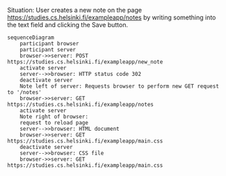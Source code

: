 Situation: User creates a new note on the page https://studies.cs.helsinki.fi/exampleapp/notes by writing something into the text field and clicking the Save button.

```mermaid
sequenceDiagram
    participant browser
    participant server
    browser->>server: POST https://studies.cs.helsinki.fi/exampleapp/new_note
    activate server
    server-->>browser: HTTP status code 302
    deactivate server
    Note left of server: Requests browser to perform new GET request to '/notes'
    browser->>server: GET https://studies.cs.helsinki.fi/exampleapp/notes
    activate server
    Note right of browser:
    request to reload page
    server-->>browser: HTML document
    browser->>server: GET https://studies.cs.helsinki.fi/exampleapp/main.css
    deactivate server
    server-->>browser: CSS file
    browser->>server: GET https://studies.cs.helsinki.fi/exampleapp/main.css
```
